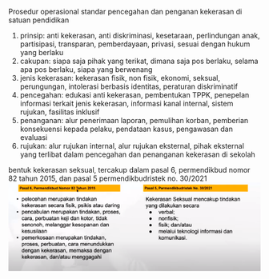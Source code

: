 Prosedur operasional standar pencegahan dan penganan kekerasan di satuan pendidikan
1. prinsip: anti kekerasan, anti diskriminasi, kesetaraan, perlindungan anak, partisipasi, transparan, pemberdayaan, privasi,  sesuai dengan hukum yang berlaku
2. cakupan: siapa saja pihak yang terikat, dimana saja pos berlaku, selama apa pos berlaku, siapa yang berwenang
3. jenis kekerasan: kekerasan fisik, non fisik, ekonomi, seksual, perungungan, intolerasi berbasis identitas, peraturan diskriminatif
4. pencegahan: edukasi anti kekerasan, pembentukan TPPK, penepelan informasi terkait jenis kekerasan, informasi kanal internal, sistem rujukan, fasilitas inklusif
5. penanganan: alur penerimaan laporan, pemulihan korban, pemberian konsekuensi kepada pelaku, pendataan kasus, pengawasan dan evaluasi
6. rujukan: alur rujukan internal, alur rujukan eksternal, pihak eksternal yang terlibat dalam pencegahan dan penanganan kekerasan di sekolah 


bentuk kekerasan seksual, tercakup dalam pasal 6, permendikbud nomor 82 tahun 2015, dan pasal 5 permendikbudristek no. 30/2021
![d009c82876a84166924c5429040c782c.png](../../../../_resources/d009c82876a84166924c5429040c782c.png)